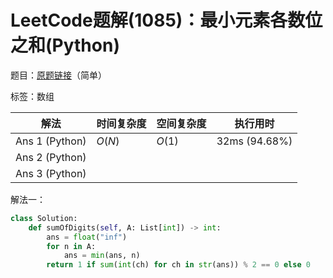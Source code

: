 # LeetCode题解(1085)：最小元素各数位之和(Python)

题目：[原题链接](https://leetcode-cn.com/problems/sum-of-digits-in-the-minimum-number/)（简单）

标签：数组

| 解法           | 时间复杂度 | 空间复杂度 | 执行用时      |
| -------------- | ---------- | ---------- | ------------- |
| Ans 1 (Python) | $O(N)$     | $O(1)$     | 32ms (94.68%) |
| Ans 2 (Python) |            |            |               |
| Ans 3 (Python) |            |            |               |

解法一：

```python
class Solution:
    def sumOfDigits(self, A: List[int]) -> int:
        ans = float("inf")
        for n in A:
            ans = min(ans, n)
        return 1 if sum(int(ch) for ch in str(ans)) % 2 == 0 else 0
```